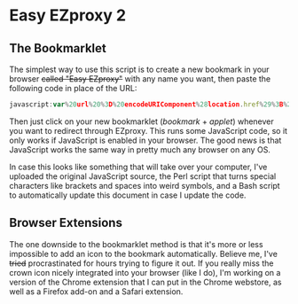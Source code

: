 Easy EZproxy 2
============

The Bookmarklet
------------
The simplest way to use this script is to create a new bookmark in your browser ~~called "Easy EZproxy"~~ with any name you want, then paste the following code in place of the URL:
```javascript
javascript:var%20url%20%3D%20encodeURIComponent%28location.href%29%3B%20if%28url.match%28%2F%5C.%5Ba-zA-Z0-9-%25%5D%2B%24%2F%29%29%7B%20location.href%20%3D%20location.protocol%20%2B%20url.replace%28%2F%28%5C.%5Ba-zA-Z0-9-%25%5D%2B%29%24%2F%2C%20%27%241.ezproxy.cul.columbia.edu%2F%27%29%3B%20%7Dif%28url.match%28%2F%5C.%5Ba-zA-Z0-9%5C-%25%5D%2B%5C%2F%2F%29%29%7Blocation.href%20%3D%20location.protocol%20%2B%20url.replace%28%2F%28%5C.%5Ba-zA-Z0-9-%25%5D%2B%29%28%5C%2F%29%2F%2C%20%27%241.ezproxy.cul.columbia.edu%242%27%29%3B%7D
```
Then just click on your new bookmarklet (_bookmark_ + _applet_) whenever you want to redirect through EZproxy. This runs some JavaScript code, so it only works if JavaScript is enabled in your browser. The good news is that JavaScript works the same way in pretty much any browser on any OS.

In case this looks like something that will take over your computer, I've uploaded the original JavaScript source, the Perl script that turns special characters like brackets and spaces into weird symbols, and a Bash script to automatically update this document in case I update the code.

Browser Extensions
------------
The one downside to the bookmarklet method is that it's more or less impossible to add an icon to the bookmark automatically. Believe me, I've ~~tried~~ procrastinated for hours trying to figure it out. If you really miss the crown icon nicely integrated into your browser (like I do), I'm working on a version of the Chrome extension that I can put in the Chrome webstore, as well as a Firefox add-on and a Safari extension.
